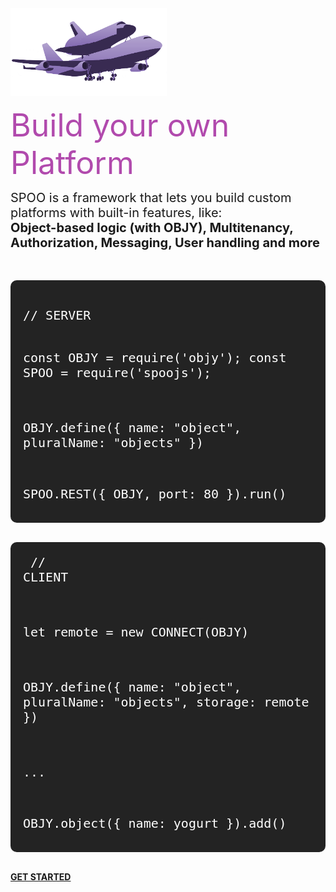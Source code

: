 <!-- _coverpage.md -->

<div style="height:100px"></div>

<img src="assets/img/shuttlecarrier.png" style="width: 250px;max-width:100%;">

<span style="font-size: 50px;color:#b14aad">Build your own Platform
</span>
<br>


<span style="font-size:20px">
SPOO is a framework that lets you build custom platforms with built-in features, like:<br> <b>Object-based logic (with OBJY), Multitenancy, Authorization, Messaging, User handling and more</b>
</span>
<br><br>
<br>


<div>
	<div style="display: inline-block;">
		<pre style="border-radius: 10px;background:#232323;text-align: left;padding: 20px;">
          	<code class="javascript" style="text-align: left;color: white;font-size:20px;" >
// SERVER

const OBJY = require('objy');
const SPOO = require('spoojs');

OBJY.define({
  name: "object",
  pluralName: "objects"
})

SPOO.REST({
  OBJY,
  port: 80
}).run()
</code></pre>
	</div>
	<div style="display: inline-block;"><pre style="border-radius: 10px;background:#232323;text-align: left;padding: 20px;">
          	<code class="javascript" style="color: white;font-size:20px;" >
// CLIENT

let remote = new CONNECT(OBJY)

OBJY.define({
  name: "object",
  pluralName: "objects",
  storage: remote
})

...

OBJY.object({
	name: yogurt
}).add()
</code></pre></div>
</div>

<a class="btn" href="https://objy.xyz/docs/#/./DOCUMENTATION?id=spoo"><b>GET STARTED</b></a>
<div style="height:10px"></div>

<center style="width: 100%;align-items: center;justify-content: center;max-width:100%;white-space:nowrap">

</center>
